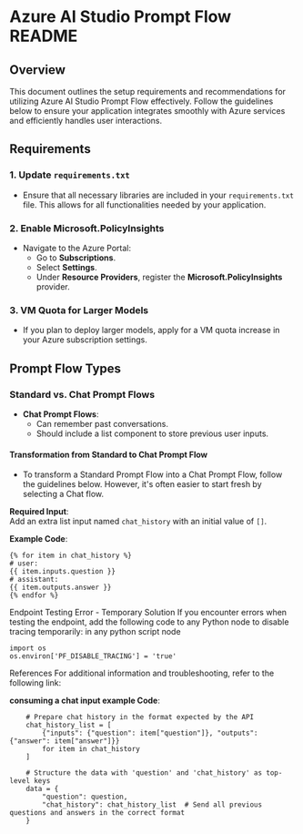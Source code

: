 # Azure AI Studio Prompt Flow README

## Overview

This document outlines the setup requirements and recommendations for utilizing Azure AI Studio Prompt Flow effectively. Follow the guidelines below to ensure your application integrates smoothly with Azure services and efficiently handles user interactions.

## Requirements

### 1. Update `requirements.txt`
- Ensure that all necessary libraries are included in your `requirements.txt` file. This allows for all functionalities needed by your application.

### 2. Enable Microsoft.PolicyInsights
- Navigate to the Azure Portal:
  - Go to **Subscriptions**.
  - Select **Settings**.
  - Under **Resource Providers**, register the **Microsoft.PolicyInsights** provider.

### 3. VM Quota for Larger Models
- If you plan to deploy larger models, apply for a VM quota increase in your Azure subscription settings.

## Prompt Flow Types

### Standard vs. Chat Prompt Flows
- **Chat Prompt Flows**:
  - Can remember past conversations.
  - Should include a list component to store previous user inputs.

#### Transformation from Standard to Chat Prompt Flow
- To transform a Standard Prompt Flow into a Chat Prompt Flow, follow the guidelines below. However, it's often easier to start fresh by selecting a Chat flow.

**Required Input**:  
Add an extra list input named `chat_history` with an initial value of `[]`.

**Example Code**:
```jinja
{% for item in chat_history %}
# user:
{{ item.inputs.question }}
# assistant:
{{ item.outputs.answer }}
{% endfor %}
```

Endpoint Testing Error - Temporary Solution
If you encounter errors when testing the endpoint, add the following code to any Python node to disable tracing temporarily:
in any python script node
```
import os
os.environ['PF_DISABLE_TRACING'] = 'true'
```
References
For additional information and troubleshooting, refer to the following link:


**consuming a chat input example Code**:
```jinja
    # Prepare chat history in the format expected by the API
    chat_history_list = [
        {"inputs": {"question": item["question"]}, "outputs": {"answer": item["answer"]}}
        for item in chat_history
    ]
    
    # Structure the data with 'question' and 'chat_history' as top-level keys
    data = {
        "question": question,
        "chat_history": chat_history_list  # Send all previous questions and answers in the correct format
    }
```
